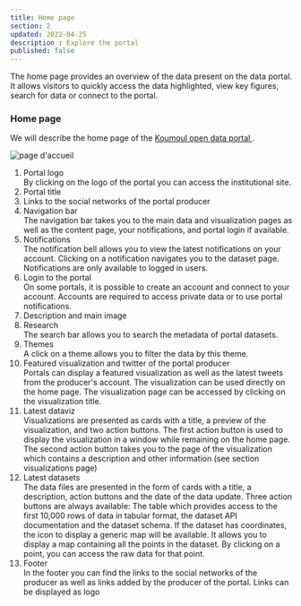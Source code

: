 ```yaml
---
title: Home page
section: 2
updated: 2022-04-25
description : Explore the portal
published: false
---
```


The home page provides an overview of the data present on the data portal.  
It allows visitors to quickly access the data highlighted, view key figures, search for data or connect to the portal.

### Home page

We will describe the home page of the [Koumoul open data portal ](https://opendata.koumoul.com/).

![page d'accueil](./images/user-guide-frontoffice/homepage.png)

1. Portal logo  
By clicking on the logo of the portal you can access the institutional site.  
2. Portal title  
3. Links to the social networks of the portal producer  
4. Navigation bar  
The navigation bar takes you to the main data and visualization pages as well as the content page, your notifications, and portal login if available.  
5. Notifications  
The notification bell allows you to view the latest notifications on your account. Clicking on a notification navigates you to the dataset page.  
Notifications are only available to logged in users.  
6. Login to the portal  
On some portals, it is possible to create an account and connect to your account. Accounts are required to access private data or to use portal notifications.
7. Description and main image  
8. Research  
The search bar allows you to search the metadata of portal datasets.  
9. Themes  
A click on a theme allows you to filter the data by this theme.
10. Featured visualization and twitter of the portal producer  
Portals can display a featured visualization as well as the latest tweets from the producer's account. The visualization can be used directly on the home page. The visualization page can be accessed by clicking on the visualization title.  
11. Latest dataviz  
Visualizations are presented as cards with a title, a preview of the visualization, and two action buttons. The first action button is used to display the visualization in a window while remaining on the home page. The second action button takes you to the page of the visualization which contains a description and other information (see section visualizations page)  
12. Latest datasets  
The data files are presented in the form of cards with a title, a description, action buttons and the date of the data update. Three action buttons are always available: The table which provides access to the first 10,000 rows of data in tabular format, the dataset API documentation and the dataset schema. If the dataset has coordinates, the icon to display a generic map will be available. It allows you to display a map containing all the points in the dataset. By clicking on a point, you can access the raw data for that point.  
13. Footer  
In the footer you can find the links to the social networks of the producer as well as links added by the producer of the portal. Links can be displayed as logo
